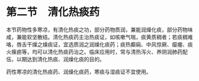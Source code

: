 # 第二节　清化热痰药

本节药物性多寒凉，有清化热痰之功，部分药物质润，兼能润燥化痰，部分药物味咸，兼能软坚散结。清化热痰药主治热痰证，如咳嗽气喘，痰黄质稠者；若痰稠难咯，唇舌干燥之燥痰证，宜选质润之润燥化痰药；痰热癫痫、中风惊厥、瘿瘤、痰火瘰疬等，均可以清化热痰药治之。临床应用时，常与清热泻火、养阴润肺药配伍，以期达到清化热痰、润燥化痰的目的。

药性寒凉的清化热痰药、润燥化痰药，寒痰与湿痰证不宜使用。

